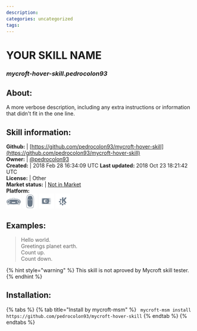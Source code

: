 ```yaml
--- 
description: 
categories: uncategorized   
tags:   
---
```


# YOUR SKILL NAME  
### _mycroft-hover-skill.pedrocolon93_  
## About:  
A more verbose description, including any extra instructions or
information that didn't fit in the one line.

## Skill information:  
**Github:** | [https://github.com/pedrocolon93/mycroft-hover-skill](https://github.com/pedrocolon93/mycroft-hover-skill)  
**Owner:** | [@pedrocolon93](https://github.com/pedrocolon93)  
**Created:** | 2018 Feb 28 16:34:09 UTC  **Last updated:** 2018 Oct 23 18:21:42 UTC  
**License:** | Other  
**Market status:** | [Not in Market](https://market.mycroft.ai/skill/)  
**Platform:**  
 ![](../.gitbook/assets/mark-1-icon.png)  ![](../.gitbook/assets/mark-2-icon.png)  ![](../.gitbook/assets/picroft-icon.png)  ![](../.gitbook/assets/kde.png)   
## Examples:  
> Hello world.  
> Greetings planet earth.  
> Count up.  
> Count down.  
  
{% hint style="warning" %}
This skill is not aproved by Mycroft skill tester.
{% endhint %}
    
## Installation:  
{% tabs %}
{% tab title="Install by mycroft-msm" %}
``` mycroft-msm install https://github.com/pedrocolon93/mycroft-hover-skill```
{% endtab %}
  {% endtabs %}
  